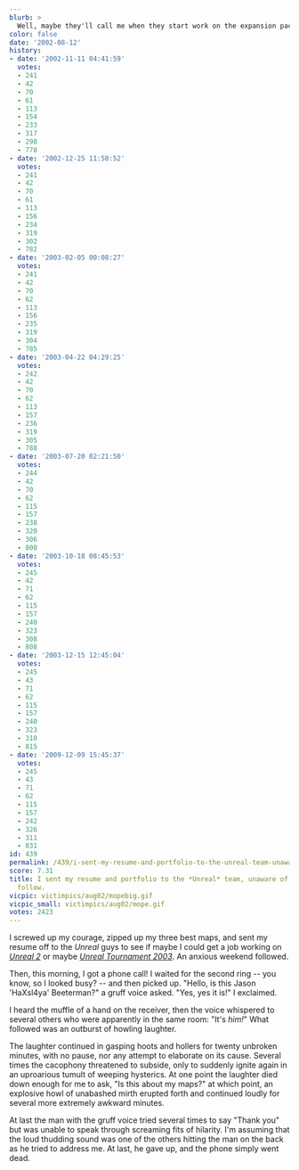 ```yaml
---
blurb: >
  Well, maybe they'll call me when they start work on the expansion packs.
color: false
date: '2002-08-12'
history:
- date: '2002-11-11 04:41:59'
  votes:
  - 241
  - 42
  - 70
  - 61
  - 113
  - 154
  - 233
  - 317
  - 298
  - 778
- date: '2002-12-25 11:50:52'
  votes:
  - 241
  - 42
  - 70
  - 61
  - 113
  - 156
  - 234
  - 319
  - 302
  - 782
- date: '2003-02-05 00:08:27'
  votes:
  - 241
  - 42
  - 70
  - 62
  - 113
  - 156
  - 235
  - 319
  - 304
  - 785
- date: '2003-04-22 04:29:25'
  votes:
  - 242
  - 42
  - 70
  - 62
  - 113
  - 157
  - 236
  - 319
  - 305
  - 788
- date: '2003-07-20 02:21:50'
  votes:
  - 244
  - 42
  - 70
  - 62
  - 115
  - 157
  - 238
  - 320
  - 306
  - 800
- date: '2003-10-18 08:45:53'
  votes:
  - 245
  - 42
  - 71
  - 62
  - 115
  - 157
  - 240
  - 323
  - 308
  - 808
- date: '2003-12-15 12:45:04'
  votes:
  - 245
  - 43
  - 71
  - 62
  - 115
  - 157
  - 240
  - 323
  - 310
  - 815
- date: '2009-12-09 15:45:37'
  votes:
  - 245
  - 43
  - 71
  - 62
  - 115
  - 157
  - 242
  - 326
  - 311
  - 831
id: 439
permalink: /439/i-sent-my-resume-and-portfolio-to-the-unreal-team-unaware-of-what-was-to-follow/
score: 7.31
title: I sent my resume and portfolio to the *Unreal* team, unaware of what was to
  follow.
vicpic: victimpics/aug02/mopebig.gif
vicpic_small: victimpics/aug02/mope.gif
votes: 2423
---
```


I screwed up my courage, zipped up my three best maps, and sent my
resume off to the *Unreal* guys to see if maybe I could get a job
working on [*Unreal
2*](http://web.archive.org/web/20020812000000/http://www.gamespy.com/previews/august02/unreal2/)
or maybe [*Unreal Tournament
2003*](http://web.archive.org/web/20020812000000/http://gamespy.com/previews/august02/ut2003b/).
An anxious weekend followed.

Then, this morning, I got a phone call! I waited for the second ring --
you know, so I looked busy? -- and then picked up. "Hello, is this Jason
'HaXsl4ya' Beeterman?" a gruff voice asked. "Yes, yes it is!" I
exclaimed.

I heard the muffle of a hand on the receiver, then the voice whispered
to several others who were apparently in the same room: "It's *him!*"
What followed was an outburst of howling laughter.

The laughter continued in gasping hoots and hollers for twenty unbroken
minutes, with no pause, nor any attempt to elaborate on its cause.
Several times the cacophony threatened to subside, only to suddenly
ignite again in an uproarious tumult of weeping hysterics. At one point
the laughter died down enough for me to ask, "Is this about my maps?" at
which point, an explosive howl of unabashed mirth erupted forth and
continued loudly for several more extremely awkward minutes.

At last the man with the gruff voice tried several times to say "Thank
you" but was unable to speak through screaming fits of hilarity. I'm
assuming that the loud thudding sound was one of the others hitting the
man on the back as he tried to address me. At last, he gave up, and the
phone simply went dead.